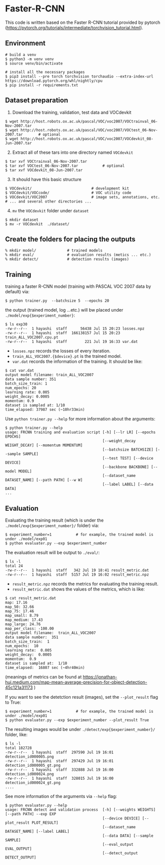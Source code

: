 # Faster-R-CNN


This code is written based on the Faster R-CNN tutorial provided by pytorch (https://pytorch.org/tutorials/intermediate/torchvision_tutorial.html). 



## Environment  

```
# build a venv  
$ python3 -m venv venv 
$ source venv/bin/activate

# install all the necessary packages 
$ pip3 install --pre torch torchvision torchaudio --extra-index-url https://download.pytorch.org/whl/nightly/cpu
$ pip install -r requirements.txt

```



## Dataset preparation

1. Download the training, validation, test data and VOCdevkit

```
$ wget http://host.robots.ox.ac.uk/pascal/VOC/voc2007/VOCtrainval_06-Nov-2007.tar
$ wget http://host.robots.ox.ac.uk/pascal/VOC/voc2007/VOCtest_06-Nov-2007.tar       # optional 
$ wget http://host.robots.ox.ac.uk/pascal/VOC/voc2007/VOCdevkit_08-Jun-2007.tar

```

2. Extract all of these tars into one directory named `VOCdevkit`

```
$ tar xvf VOCtrainval_06-Nov-2007.tar
$ tar xvf VOCtest_06-Nov-2007.tar           # optional
$ tar xvf VOCdevkit_08-Jun-2007.tar
```

3. It should have this basic structure

```
$ VOCdevkit/                           # development kit
$ VOCdevkit/VOCcode/                   # VOC utility code
$ VOCdevkit/VOC2007                    # image sets, annotations, etc.
# ... and several other directories ...

```

4. `mv` the `VOCdevkit` folder under `dataset`
```
$ mkdir dataset
$ mv -r VOCdevkit  ./dataset/

```


## Create the folders for placing the outputs 


```
% mkdir model/              # trained models
% mkdir eval/               # evaluation results (metics ... etc.)
% mkdir detect/             # detection results (images)

```


## Training


training a faster R-CNN model (training with PASCAL VOC 2007 data by default) via: 

```
$ python trainer.py  --batchsize 5  --epochs 20
```

the output (trained model, log ...etc.) will bw placed under `./model/exp{$experiment_number}`: 
```
$ ls exp30 
-rw-r--r--  1 hayashi  staff      56438 Jul 15 20:23 losses.npz
-rw-r--r--  1 hayashi  staff  166138157 Jul 15 20:23 train_ALL_VOC2007.cpu.pt
-rw-r--r--  1 hayashi  staff        221 Jul 19 16:33 var.dat
```

- `losses.npz` records the losses of every iteration.
- `train_ALL_VOC2007.{$device}.pt` is the trained model.
-  `var.dat` records the information of the training. It should be like: 


```
$ cat var.dat 
output model filename: train_ALL_VOC2007
data sample number: 351
batch_size_train: 1
num_epochs: 20
learning rate: 0.005
weight_decay: 0.0005
momentum: 0.9
dataset is sampled at: 1/10
time_elapsed: 37987 sec (~10hr33min)

```

Use `python trainer.py --help` for more information about the arguments: 

```
$ python trainer.py --help 
usage: FRCNN training and evaluation script [-h] [--lr LR] [--epochs EPOCHS]
                                            [--weight_decay WEIGHT_DECAY] [--momentum MOMENTUM]
                                            [--batchsize BATCHSIZE] [--sample SAMPLE]
                                            [--test TEST] [--device DEVICE]
                                            [--backbone BACKBONE] [--model MODEL]
                                            [--dataset_name DATASET_NAME] [--path PATH] [--w W]
                                            [--label LABEL] [--data DATA]
...
```

## Evaluation

Evaluating the training result (which is under the `./model/exp{$experiment_number}/` folder) via: 

```
$ experiment_number=1           # for example, the trained model is under ./model/exp01
$ python evaluater.py --exp $experiment_number
```
The evaluation result will be output to `./eval/`: 

```
$ ls -l
total 24
-rw-r--r--  1 hayashi  staff   342 Jul 19 18:41 result_metric.dat
-rw-r--r--  1 hayashi  staff  5157 Jul 19 16:02 result_metric.npz
```


- `result_metric.npz` records the metrics for evaluating the training result. 
- `result_metric.dat` shows the values of the metrics, which is like: 

```
$ cat result_metric.dat 
map: 17.16
map_50: 32.66
map_75: 17.46
map_small: 8.79
map_medium: 17.43
map_large: 24.76
map_per_class: -100.00
output model filename:  train_ALL_VOC2007
data sample number:  351
batch_size_train:  1
num_epochs:  10
learning rate:  0.005
weight_decay:  0.0005
momentum:  0.9
dataset is sampled at:  1/10
time_elapsed:  16807 sec (~4hr40min)
```

(meanings of metrics can be found at https://jonathan-hui.medium.com/map-mean-average-precision-for-object-detection-45c121a31173 )



If you want to see the detetction result (images), set the `--plot_result` flag to True: 

```
$ experiment_number=1           # for example, the trained model is under ./model/exp01
$ python evaluater.py --exp $experiment_number --plot_result True
```

The resulting images would be under `./detect/exp{$experiment_number}/` folder, like: 

```
$ ls -l
total 182728
-rw-r--r--  1 hayashi  staff  297590 Jul 19 16:01 detection_id000005.png
-rw-r--r--  1 hayashi  staff  297429 Jul 19 16:01 detection_id000005_gt.png
-rw-r--r--  1 hayashi  staff  332888 Jul 19 16:00 detection_id000024.png
-rw-r--r--  1 hayashi  staff  328015 Jul 19 16:00 detection_id000024_gt.png
....
```


See more information of the arguments via `--help` flag: 


```
$ python evaluater.py --help 
usage: FRCNN detect and validation process  [-h] [--weights WEIGHTS] [--path PATH] --exp EXP
                                            [--device DEVICE] [--plot_result PLOT_RESULT]
                                            [--dataset_name DATASET_NAME] [--label LABEL]
                                            [--data DATA] [--sample SAMPLE]
                                            [--eval_output EVAL_OUTPUT]
                                            [--detect_output DETECT_OUTPUT]



```


